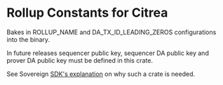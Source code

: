 # Rollup Constants for Citrea

Bakes in ROLLUP_NAME and DA_TX_ID_LEADING_ZEROS configurations into the binary.

In future releases sequencer public key, sequencer DA public key and prover DA public key must be defined in this crate.

See Sovereign [SDK's explanation](https://github.com/Sovereign-Labs/sovereign-sdk/blob/nightly/examples/const-rollup-config/README.md) on why such a crate is needed.
